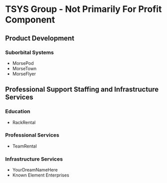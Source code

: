 # TSYS Group - Not Primarily For Profit Component

## Product Development

### Suborbital Systems

* MorsePod
* MorseTown
* MorseFlyer

## Professional Support Staffing and Infrastructure Services

### Education

* RackRental

### Professional Services

* TeamRental

### Infrastructure Services

* YourDreamNameHere
* Known Element Enterprises
